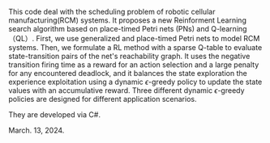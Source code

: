 
 This code deal with the scheduling problem of robotic cellular manufacturing(RCM) systems. It proposes a new Reinforment Learning search algorithm based on place-timed Petri nets (PNs) and Q-learning（QL）. First, we use generalized and place-timed Petri nets to model RCM systems. Then, we formulate a RL method with a sparse Q-table to evaluate state-transition pairs of the net's reachability graph. It uses the negative transition firing time as a reward for an action selection and a large penalty for any encountered deadlock, and it balances the state exploration the experience exploitation using a dynamic $\epsilon$-greedy policy to update the state values with an accumulative reward. Three different dynamic $\epsilon$-greedy policies are designed for different application scenarios.

They are developed via C#.

March. 13, 2024.
